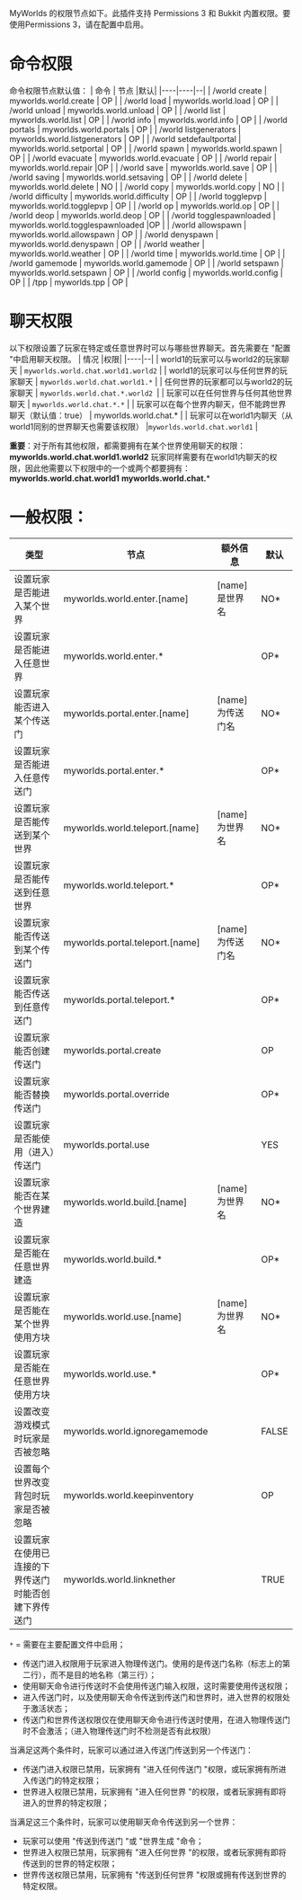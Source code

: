 MyWorlds 的权限节点如下。此插件支持 Permissions 3 和 Bukkit 内置权限。要使用Permissions 3，请在配置中启用。
# 命令权限
命令权限节点默认值：
| 命令 | 节点 |默认|
|----|----|--|
| /world create   | myworlds.world.create   | OP |
| /world load   | myworlds.world.load   | OP |
| /world unload   | 	myworlds.world.unload   | OP |
| /world list   | 	myworlds.world.list   | OP |
| /world info   | myworlds.world.info   | OP |
| /world portals   | 	myworlds.world.portals   | OP |
| /world listgenerators   | 	myworlds.world.listgenerators   | OP |
| /world setdefaultportal   | 	myworlds.world.setportal   | OP |
| /world spawn   | 	myworlds.world.spawn   | OP |
| /world evacuate   | myworlds.world.evacuate   | OP |
| /world repair   | 	myworlds.world.repair   |OP  |
| /world save   | myworlds.world.save   | OP |
| /world saving   | 	myworlds.world.setsaving   | OP |
| /world delete   | myworlds.world.delete   | NO |
| /world copy   | myworlds.world.copy   | NO |
| /world difficulty   | myworlds.world.difficulty   | OP |
| /world togglepvp   | myworlds.world.togglepvp   | OP |
| /world op  | myworlds.world.op   | OP |
| /world deop   | myworlds.world.deop   | OP |
| /world togglespawnloaded   | myworlds.world.togglespawnloaded	   |OP  |
| /world allowspawn   | myworlds.world.allowspawn   | OP |
| /world denyspawn   | myworlds.world.denyspawn   | OP |
| /world weather   | myworlds.world.weather   | OP |
| /world time   | myworlds.world.time   | OP |
| /world gamemode   | myworlds.world.gamemode   | OP |
| /world setspawn	   | myworlds.world.setspawn   | OP |
| /world config   | myworlds.world.config   | OP |
| /tpp   | myworlds.tpp   | OP |

# 聊天权限
以下权限设置了玩家在特定或任意世界时可以与哪些世界聊天。首先需要在 "配置 "中启用聊天权限。
| 情况 |权限|
|----|--|
| world1的玩家可以与world2的玩家聊天   | `myworlds.world.chat.world1.world2` |
| world1的玩家可以与任何世界的玩家聊天   | `myworlds.world.chat.world1.*` |
| 任何世界的玩家都可以与world2的玩家聊天   | `myworlds.world.chat.*.world2 `|
| 玩家可以在任何世界与任何其他世界聊天   | `myworlds.world.chat.*.*` |
| 玩家可以在每个世界内聊天，但不能跨世界聊天（默认值：true）   | myworlds.world.chat.* |
| 玩家可以在world1内聊天（从world1同别的世界聊天也需要该权限）   |`myworlds.world.chat.world1`  |

**重要**：对于所有其他权限，都需要拥有在某个世界使用聊天的权限：
**myworlds.world.chat.world1.world2**
玩家同样需要有在world1内聊天的权限，因此他需要以下权限中的一个或两个都要拥有：
**myworlds.world.chat.world1**
**myworlds.world.chat.***

# 一般权限：
| 类型          | 节点 | 额外信息 | 默认 |
|-------------|----|------|----|
| 设置玩家是否能进入某个世界 |myworlds.world.enter.[name]|[name]是世界名      | NO*   |
| 设置玩家是否能进入任意世界     | myworlds.world.enter.*   |      | 	OP*   |
| 设置玩家能否进入某个传送门            | myworlds.portal.enter.[name]   | [name]为传送门名     | NO*   |
| 设置玩家是否能进入任意传送门            |myworlds.portal.enter.*    |      | OP*   |
| 设置玩家是否能传送到某个世界            | myworlds.world.teleport.[name]   | [name]为世界名     | NO*   |
| 设置玩家是否能传送到任意世界            | myworlds.world.teleport.*   |      | OP*   |
| 设置玩家能否传送到某个传送门            | myworlds.portal.teleport.[name]   | [name]为传送门名     | NO*   |
| 设置玩家能否传送到任意传送门            | myworlds.portal.teleport.*   |      | OP*   |
| 设置玩家能否创建传送门            | myworlds.portal.create   |      | OP   |
| 设置玩家能否替换传送门            | myworlds.portal.override   |      | OP*   |
| 设置玩家是否能使用（进入）传送门            | myworlds.portal.use   |      | YES   |
| 设置玩家能否在某个世界建造            | myworlds.world.build.[name]   | [name]为世界名     | NO*   |
| 设置玩家是否能在任意世界建造            | myworlds.world.build.*   |      | OP*   |
| 设置玩家是否能在某个世界使用方块            | myworlds.world.use.[name]   | [name]为世界名     |  NO*   |
| 设置玩家是否能在任意世界使用方块            | myworlds.world.use.*   |      | 	OP*   |
| 设置改变游戏模式时玩家是否被忽略            | myworlds.world.ignoregamemode   |      | FALSE   |
| 设置每个世界改变背包时玩家是否被忽略            | myworlds.world.keepinventory   |      | OP   |
| 设置玩家在使用已连接的下界传送门时能否创建下界传送门            | myworlds.world.linknether   |      |  TRUE  |

`*` = 需要在主要配置文件中启用；
- 传送门进入权限用于玩家进入物理传送门。使用的是传送门名称（标志上的第二行），而不是目的地名称（第三行）；
- 使用聊天命令进行传送时不会使用传送门输入权限，这时需要使用传送权限；
- 进入传送门时，以及使用聊天命令传送到传送门和世界时，进入世界的权限处于激活状态；
- 传送门和世界传送权限仅在使用聊天命令进行传送时使用，在进入物理传送门时不会激活；（进入物理传送门时不检测是否有此权限）

当满足这两个条件时，玩家可以通过进入传送门传送到另一个传送门：
- 传送门进入权限已禁用，玩家拥有 "进入任何传送门 "权限，或玩家拥有所进入传送门的特定权限；
- 世界进入权限已禁用，玩家拥有 "进入任何世界 "的权限，或者玩家拥有即将进入的世界的特定权限；

当满足这三个条件时，玩家可以使用聊天命令传送到另一个世界：
- 玩家可以使用 "传送到传送门 "或 "世界生成 "命令；
- 世界进入权限已禁用，玩家拥有 "进入任何世界 "的权限，或者玩家拥有即将传送到的世界的特定权限；
- 世界传送权限已禁用，玩家拥有 "传送到任何世界 "权限或拥有传送到世界的特定权限。
